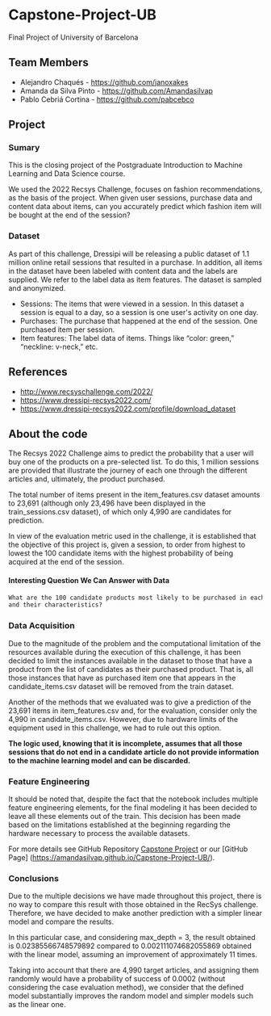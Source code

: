# Capstone-Project-UB
Final Project of University of Barcelona


## Team Members
- Alejandro Chaqués  - https://github.com/janoxakes
- Amanda da Silva Pinto - https://github.com/Amandasilvap
- Pablo Cebriá Cortina - https://github.com/pabcebco

## Project

### Sumary

This is the closing project of the Postgraduate Introduction to Machine Learning and Data Science course. 

We used the 2022 Recsys Challenge, focuses on fashion recommendations, as the basis of the project. When given user sessions, purchase data and content data about items, can you accurately predict which fashion item will be bought at the end of the session?

### Dataset
As part of this challenge, Dressipi will be releasing a public dataset of 1.1 million online retail sessions that resulted in a purchase. In addition, all items in the dataset have been labeled with content data and the labels are supplied. We refer to the label data as item features. The dataset is sampled and anonymized.

- Sessions: The items that were viewed in a session. In this dataset a session is equal to a day, so a session is one user's activity on one day.
- Purchases: The purchase that happened at the end of the session. One purchased item per session.
- Item features: The label data of items. Things like “color: green,” “neckline: v-neck,” etc.

## References

- http://www.recsyschallenge.com/2022/
- https://www.dressipi-recsys2022.com/
- https://www.dressipi-recsys2022.com/profile/download_dataset

## About the code
The Recsys 2022 Challenge aims to predict the probability that a user will buy one of the products on a pre-selected list. To do this, 1 million sessions are provided that illustrate the journey of each one through the different articles and, ultimately, the product purchased.

The total number of items present in the item_features.csv dataset amounts to 23,691 (although only 23,496 have been displayed in the train_sessions.csv dataset), of which only 4,990 are candidates for prediction.

In view of the evaluation metric used in the challenge, it is established that the objective of this project is, given a session, to order from highest to lowest the 100 candidate items with the highest probability of being acquired at the end of the session.

#### Interesting Question We Can Answer with Data

```markdown
What are the 100 candidate products most likely to be purchased in each session based on the products visited 
and their characteristics?

```

### Data Acquisition

Due to the magnitude of the problem and the computational limitation of the resources available during the execution of this challenge, it has been decided to limit the instances available in the dataset to those that have a product from the list of candidates as their purchased product. That is, all those instances that have as purchased item one that appears in the candidate_items.csv dataset will be removed from the train dataset.

Another of the methods that we evaluated was to give a prediction of the 23,691 items in item_features.csv and, for the evaluation, consider only the 4,990 in candidate_items.csv. However, due to hardware limits of the equipment used in this challenge, we had to rule out this option.

**The logic used, knowing that it is incomplete, assumes that all those sessions that do not end in a candidate article do not provide information to the machine learning model and can be discarded.**

### Feature Engineering

It should be noted that, despite the fact that the notebook includes multiple feature engineering elements, for the final modeling it has been decided to leave all these elements out of the train. This decision has been made based on the limitations established at the beginning regarding the hardware necessary to process the available datasets.

For more details see GitHub Repository [Capstone Project](https://github.com/Amandasilvap/Capstone-Project-UB/blob/main/Code/Capstone_final.ipynb) or our [GitHub Page] (https://amandasilvap.github.io/Capstone-Project-UB/).

### Conclusions

Due to the multiple decisions we have made throughout this project, there is no way to compare this result with those obtained in the RecSys challenge. Therefore, we have decided to make another prediction with a simpler linear model and compare the results.

In this particular case, and considering max_depth = 3, the result obtained is 0.02385566748579892 compared to 0.002111074682055869 obtained with the linear model, assuming an improvement of approximately 11 times.

Taking into account that there are 4,990 target articles, and assigning them randomly would have a probability of success of 0.0002 (without considering the case evaluation method), we consider that the defined model substantially improves the random model and simpler models such as the linear one.
